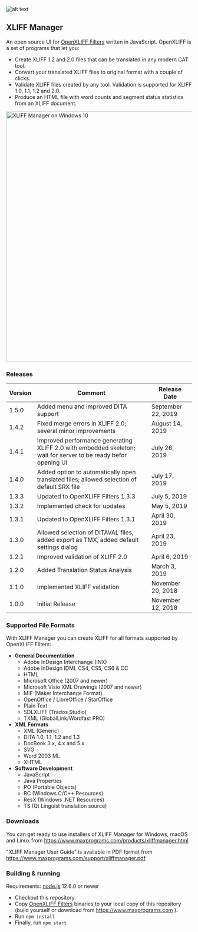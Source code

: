 ![alt text](https://maxprograms.com/images/openxliff_s.png "Open Xliff Filters")

## XLIFF Manager

An open source UI for 
[OpenXLIFF Filters](https://github.com/rmraya/OpenXLIFF) written in JavaScript. OpenXLIFF is a set of programs that let you:

 - Create XLIFF 1.2 and 2.0 files that can be translated in any modern CAT tool.
 - Convert your translated XLIFF files to original format with a couple of clicks.
 - Validate XLIFF files created by any tool. Validation is supported for XLIFF 1.0, 1.1, 1.2 and 2.0.
 - Produce an HTML file with word counts and segment status statistics from an XLIFF document.

<img src="https://www.maxprograms.com/images/XliffManager4.png" alt="XLIFF Manager on Windows 10" width="680"/>

### Releases

Version | Comment | Release Date
--------|---------|-------------
1.5.0 | Added menu and improved DITA support | September 22, 2019
1.4.2 | Fixed merge errors in XLIFF 2.0; several minor improvements | August 14, 2019
1.4.1 | Improved performance generating XLIFF 2.0 with embedded skeleton; wait for server to be ready befor opening UI | July 26, 2019
1.4.0 | Added option to automatically open translated files; allowed selection of default SRX file | July 17, 2019
1.3.3 | Updated to OpenXLIFF Filters 1.3.3 | July 5, 2019
1.3.2 | Implemented check for updates | May 5, 2019
1.3.1 | Updated to OpenXLIFF Filters 1.3.1 | April 30, 2019
1.3.0 | Allowed selection of DITAVAL files, added export as TMX, added default settings dialog | April 23, 2019
1.2.1 | Improved validation of XLIFF 2.0 | April 6, 2019
1.2.0 | Added Translation Status Analysis | March 3, 2019
1.1.0 | Implemented XLIFF validation| November 20, 2018
1.0.0 | Initial Release | November 12, 2018

### Supported File Formats

With XLIFF Manager you can create XLIFF for all formats supported by OpenXLIFF Filters:

- **General Documentation**
  - Adobe InDesign Interchange (INX)
  - Adobe InDesign IDML CS4, CS5, CS6 & CC
  - HTML
  - Microsoft Office (2007 and newer)
  - Microsoft Visio XML Drawings (2007 and newer)
  - MIF (Maker Interchange Format)
  - OpenOffice / LibreOffice / StarOffice
  - Plain Text
  - SDLXLIFF (Trados Studio)
  - TXML (GlobalLink/Wordfast PRO)   
- **XML Formats**
  - XML (Generic)
  - DITA 1.0, 1.1, 1.2 and 1.3
  - DocBook 3.x, 4.x and 5.x
  - SVG
  - Word 2003 ML
  - XHTML 
- **Software Development**
  - JavaScript
  - Java Properties
  - PO (Portable Objects)
  - RC (Windows C/C++ Resources)
  - ResX (Windows .NET Resources)
  - TS (Qt Linguist translation source)

### Downloads

You can get ready to use installers of XLIFF Manager for Windows, macOS and Linux from https://www.maxprograms.com/products/xliffmanager.html

"XLIFF Manager User Guide" is available in PDF format from https://www.maxprograms.com/support/xliffmanager.pdf 

### Building & running

Requirements: 
[node.js](https://nodejs.org) 12.6.0 or newer

- Checkout this repository.
- Copy [OpenXLIFF Filters](https://github.com/rmraya/OpenXLIFF) binaries to your local copy of this repository (build yourself or download from https://www.maxprograms.com ).
- Run `npm install`
- Finally, run `npm start`



